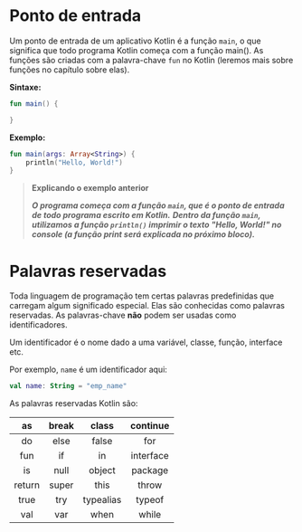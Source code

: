 # Ponto de entrada

Um ponto de entrada de um aplicativo Kotlin é a função ``main``, o que significa que todo programa Kotlin começa com a função main(). 
As funções são criadas com a palavra-chave ``fun`` no Kotlin (leremos mais sobre funções no capítulo sobre elas).

**Sintaxe:**

```kotlin
fun main() {

}
```

**Exemplo:**

```kotlin runnable
fun main(args: Array<String>) {
    println("Hello, World!")
}
```

>**Explicando o exemplo anterior**
>
>***O programa começa com a função `main`, que é o ponto de entrada de todo programa escrito em Kotlin.*** 
***Dentro da função `main`, utilizamos a função `println()` imprimir o texto "Hello, World!" no console (a função print será explicada no próximo bloco).***

# Palavras reservadas

Toda linguagem de programação tem certas palavras predefinidas que carregam algum significado especial. Elas são conhecidas como palavras reservadas. 
As palavras-chave **não** podem ser usadas como identificadores.

Um identificador é o nome dado a uma variável, classe, função, interface etc.

Por exemplo, ``name`` é um identificador aqui:

```kotlin
val name: String = "emp_name"
```

As palavras reservadas Kotlin são:

|   as   | break |   class   |  continue |
|:------:|:-----:|:---------:|:---------:|
|   do   |  else |   false   |    for    |
|   fun  |   if  |     in    | interface |
|   is   |  null |   object  |  package  |
| return | super |    this   |   throw   |
|  true  |  try  | typealias |   typeof  |
|   val  |  var  |    when   |   while   |
